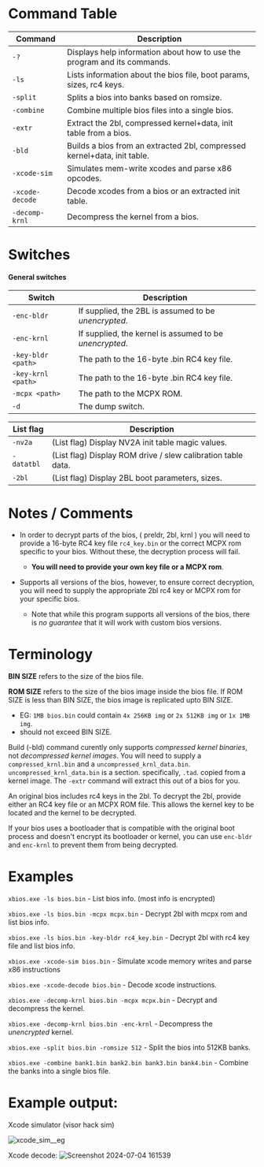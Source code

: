 # Command Table

| Command        | Description                                                                 |
| -------------- | --------------------------------------------------------------------------- |
| `-?`           | Displays help information about how to use the program and its commands.    |
| `-ls`          | Lists information about the bios file, boot params, sizes, rc4 keys.        |
| `-split`       | Splits a bios into banks based on romsize.                                  |
| `-combine`     | Combine multiple bios files into a single bios.                             |
| `-extr`        | Extract the 2bl, compressed kernel+data, init table from a bios.            |
| `-bld`         | Builds a bios from an extracted 2bl, compressed kernel+data, init table.    |
| `-xcode-sim`   | Simulates mem-write xcodes and parse x86 opcodes.                           |
| `-xcode-decode`| Decode xcodes from a bios or an extracted init table.                       |
| `-decomp-krnl` | Decompress the kernel from a bios.                                          |

# Switches
#### General switches
| Switch            | Description                                                  |
| ----------------- | ------------------------------------------------------------ |
| `-enc-bldr`       | If supplied, the 2BL is assumed to be *unencrypted*.         |
| `-enc-krnl`       | If supplied, the kernel is assumed to be *unencrypted*.      |
| `-key-bldr <path>`| The path to the 16-byte .bin RC4 key file.                   |
| `-key-krnl <path>`| The path to the 16-byte .bin RC4 key file.                   |
| `-mcpx <path>`    | The path to the MCPX ROM.                                    |
| `-d`              | The dump switch.                                             |

| List flag  | Description                                                  |
| ---------- | ------------------------------------------------------------ |
| `-nv2a`    | (List flag) Display NV2A init table magic values.            |
| `-datatbl` | (List flag) Display ROM drive / slew calibration table data. |
| `-2bl`     | (List flag) Display 2BL boot parameters, sizes.              |

# Notes / Comments

- In order to decrypt parts of the bios, ( preldr, 2bl, krnl ) you will need to provide a 16-byte RC4 key file `rc4_key.bin` or the correct MCPX rom specific to your bios. Without these, the decryption process will fail.
  - **You will need to provide your own key file or a MCPX rom**.

- Supports all versions of the bios, however, to ensure correct decryption, you will need to supply the appropriate 2bl rc4 key or MCPX rom for your specific bios.
  - Note that while this program supports all versions of the bios, there is *no guarantee* that it will work with custom bios versions.
# Terminology
**BIN SIZE** refers to the size of the bios file.

  **ROM SIZE** refers to the size of the bios image inside the bios file. If ROM SIZE is less than BIN SIZE, the bios image is replicated upto BIN SIZE.
  * EG: `1MB bios.bin` could contain `4x 256KB img` or `2x 512KB img` or  `1x 1MB img`. 
  * should not exceed BIN SIZE.

Build (-bld) command curently only supports *compressed kernel binaries*, not *decompressed kernel images*. You will need to supply a `compressed_krnl.bin` and a `uncompressed_krnl_data.bin`. `uncompressed_krnl_data.bin` is a section. specifically, `.tad`. copied from a kernel image. The `-extr` command will extract this out of a bios for you.

An original bios includes rc4 keys in the 2bl. To decrypt the 2bl, provide either an RC4 key file or an MCPX ROM file. This allows the kernel key to be located and the kernel to be decrypted.

If your bios uses a bootloader that is compatible with the original boot process and doesn't encrypt its bootloader or kernel, you can use `enc-bldr` and `enc-krnl` to prevent them from being decrypted.

# Examples

```xbios.exe -ls bios.bin``` - List bios info. (most info is encrypted)

```xbios.exe -ls bios.bin -mcpx mcpx.bin``` - Decrypt 2bl with mcpx rom and list bios info.

```xbios.exe -ls bios.bin -key-bldr rc4_key.bin``` - Decrypt 2bl with rc4 key file and list bios info.

```xbios.exe -xcode-sim bios.bin``` - Simulate xcode memory writes and parse x86 instructions

```xbios.exe -xcode-decode bios.bin``` - Decode xcode instructions. 

```xbios.exe -decomp-krnl bios.bin -mcpx mcpx.bin``` - Decrypt and decompress the kernel.

```xbios.exe -decomp-krnl bios.bin -enc-krnl``` - Decompress the *unencrypted* kernel.

```xbios.exe -split bios.bin -romsize 512``` - Split the bios into 512KB banks.

```xbios.exe -combine bank1.bin bank2.bin bank3.bin bank4.bin``` - Combine the banks into a single bios file.

# Example output:
Xcode simulator (visor hack sim)

![xcode_sim__eg](https://github.com/tommojphillips/XboxBiosTool/assets/39871058/1cfcfafa-9574-498d-86df-d2c3002266ed)

Xcode decode:
![Screenshot 2024-07-04 161539](https://github.com/tommojphillips/XboxBiosTool/assets/39871058/cc215e40-0c8a-4a99-b889-11cac7e649f0)

